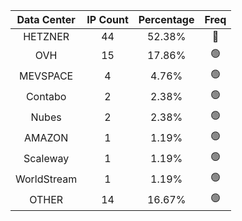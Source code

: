 | Data Center | IP Count | Percentage | Freq |
|:------------:|:--------:|:-----------:|:-----:|
| HETZNER | 44 | 52.38% | 🔴 |
| OVH | 15 | 17.86% | 🟢 |
| MEVSPACE | 4 | 4.76% | 🟢 |
| Contabo | 2 | 2.38% | 🟢 |
| Nubes | 2 | 2.38% | 🟢 |
| AMAZON | 1 | 1.19% | 🟢 |
| Scaleway | 1 | 1.19% | 🟢 |
| WorldStream | 1 | 1.19% | 🟢 |
| OTHER | 14 | 16.67% | 🟢 |